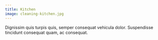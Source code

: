 ```yaml
---
title: Kitchen
image: cleaning-kitchen.jpg
---
```


Dignissim quis turpis quis, semper consequat vehicula dolor. Suspendisse tincidunt consequat quam, ac consequat.